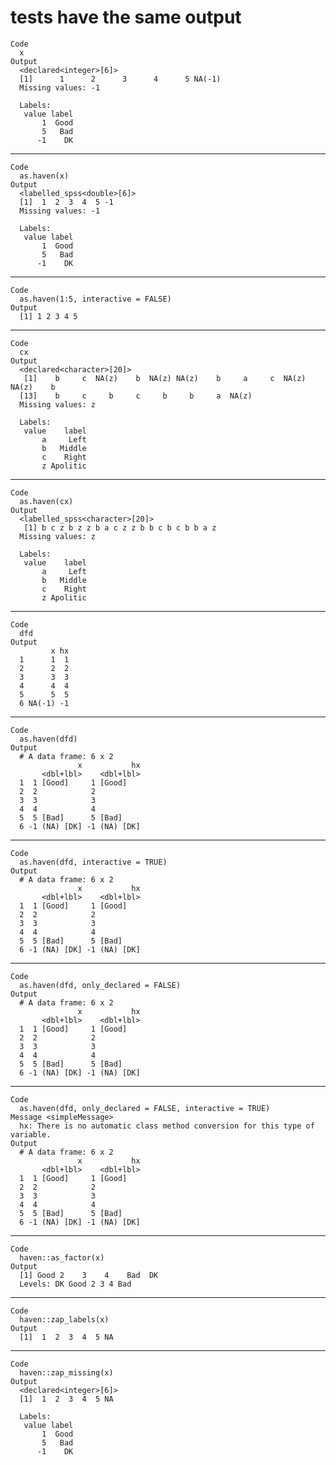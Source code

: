 # tests have the same output

    Code
      x
    Output
      <declared<integer>[6]>
      [1]      1      2      3      4      5 NA(-1)
      Missing values: -1
      
      Labels:
       value label
           1  Good
           5   Bad
          -1    DK

---

    Code
      as.haven(x)
    Output
      <labelled_spss<double>[6]>
      [1]  1  2  3  4  5 -1
      Missing values: -1
      
      Labels:
       value label
           1  Good
           5   Bad
          -1    DK

---

    Code
      as.haven(1:5, interactive = FALSE)
    Output
      [1] 1 2 3 4 5

---

    Code
      cx
    Output
      <declared<character>[20]>
       [1]    b     c  NA(z)    b  NA(z) NA(z)    b     a     c  NA(z) NA(z)    b 
      [13]    b     c     b     c     b     b     a  NA(z)
      Missing values: z
      
      Labels:
       value    label
           a     Left
           b   Middle
           c    Right
           z Apolitic

---

    Code
      as.haven(cx)
    Output
      <labelled_spss<character>[20]>
       [1] b c z b z z b a c z z b b c b c b b a z
      Missing values: z
      
      Labels:
       value    label
           a     Left
           b   Middle
           c    Right
           z Apolitic

---

    Code
      dfd
    Output
             x hx
      1      1  1
      2      2  2
      3      3  3
      4      4  4
      5      5  5
      6 NA(-1) -1

---

    Code
      as.haven(dfd)
    Output
      # A data frame: 6 x 2
                   x           hx
           <dbl+lbl>    <dbl+lbl>
      1  1 [Good]     1 [Good]   
      2  2            2          
      3  3            3          
      4  4            4          
      5  5 [Bad]      5 [Bad]    
      6 -1 (NA) [DK] -1 (NA) [DK]

---

    Code
      as.haven(dfd, interactive = TRUE)
    Output
      # A data frame: 6 x 2
                   x           hx
           <dbl+lbl>    <dbl+lbl>
      1  1 [Good]     1 [Good]   
      2  2            2          
      3  3            3          
      4  4            4          
      5  5 [Bad]      5 [Bad]    
      6 -1 (NA) [DK] -1 (NA) [DK]

---

    Code
      as.haven(dfd, only_declared = FALSE)
    Output
      # A data frame: 6 x 2
                   x           hx
           <dbl+lbl>    <dbl+lbl>
      1  1 [Good]     1 [Good]   
      2  2            2          
      3  3            3          
      4  4            4          
      5  5 [Bad]      5 [Bad]    
      6 -1 (NA) [DK] -1 (NA) [DK]

---

    Code
      as.haven(dfd, only_declared = FALSE, interactive = TRUE)
    Message <simpleMessage>
      hx: There is no automatic class method conversion for this type of variable.
    Output
      # A data frame: 6 x 2
                   x           hx
           <dbl+lbl>    <dbl+lbl>
      1  1 [Good]     1 [Good]   
      2  2            2          
      3  3            3          
      4  4            4          
      5  5 [Bad]      5 [Bad]    
      6 -1 (NA) [DK] -1 (NA) [DK]

---

    Code
      haven::as_factor(x)
    Output
      [1] Good 2    3    4    Bad  DK  
      Levels: DK Good 2 3 4 Bad

---

    Code
      haven::zap_labels(x)
    Output
      [1]  1  2  3  4  5 NA

---

    Code
      haven::zap_missing(x)
    Output
      <declared<integer>[6]>
      [1]  1  2  3  4  5 NA
      
      Labels:
       value label
           1  Good
           5   Bad
          -1    DK

